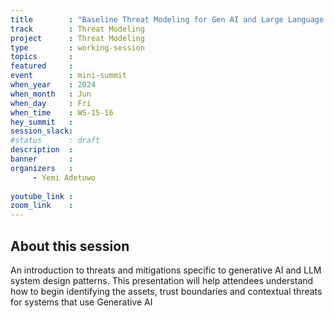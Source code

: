 ```yaml
---
title        : "Baseline Threat Modeling for Gen AI and Large Language Models"
track        : Threat Modeling
project      : Threat Modeling
type         : working-session
topics       : 
featured     :
event        : mini-summit
when_year    : 2024
when_month   : Jun
when_day     : Fri
when_time    : WS-15-16
hey_summit   : 
session_slack:
#status      : draft
description  :
banner       : 
organizers   :
     - Yemi Adetuwo
    
youtube_link : 
zoom_link    : 
---
```


## About this session
An introduction to threats and mitigations specific to generative AI and LLM system design patterns. This presentation will help attendees understand how to begin identifying the assets, trust boundaries and contextual threats for systems that use Generative AI
